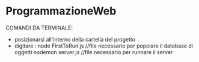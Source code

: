 # ProgrammazioneWeb

COMANDI DA TERMINALE:
- posizionarsi all'interno della cartella del progetto
- digitare : node FirstToRun.js   //file necessario per popolare il database di oggetti
            nodemon server.js     //file necessario per runnare il server
            